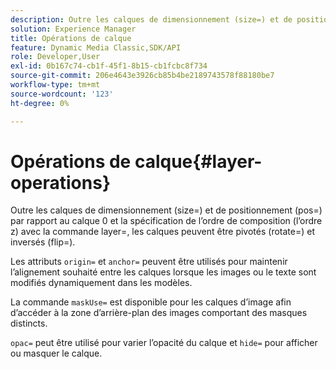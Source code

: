 ```yaml
---
description: Outre les calques de dimensionnement (size=) et de positionnement (pos=) par rapport au calque 0 et la spécification de l’ordre de composition (l’ordre z) avec la commande layer=, les calques peuvent être pivotés (rotate=) et inversés (flip=).
solution: Experience Manager
title: Opérations de calque
feature: Dynamic Media Classic,SDK/API
role: Developer,User
exl-id: 0b167c74-cb1f-45f1-8b15-cb1fcbc8f734
source-git-commit: 206e4643e3926cb85b4be2189743578f88180be7
workflow-type: tm+mt
source-wordcount: '123'
ht-degree: 0%

---
```


# Opérations de calque{#layer-operations}

Outre les calques de dimensionnement (size=) et de positionnement (pos=) par rapport au calque 0 et la spécification de l’ordre de composition (l’ordre z) avec la commande layer=, les calques peuvent être pivotés (rotate=) et inversés (flip=).

Les attributs `origin=` et `anchor=` peuvent être utilisés pour maintenir l’alignement souhaité entre les calques lorsque les images ou le texte sont modifiés dynamiquement dans les modèles.

La commande `maskUse=` est disponible pour les calques d’image afin d’accéder à la zone d’arrière-plan des images comportant des masques distincts.

`opac=` peut être utilisé pour varier l’opacité du calque et `hide=` pour afficher ou masquer le calque.
